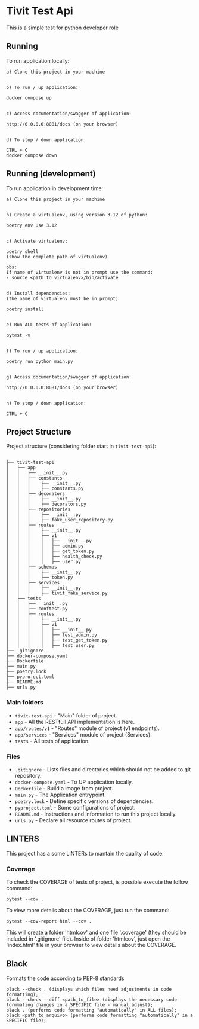 # Tivit Test Api
This is a simple test for python developer role

## Running

To run application locally:

```
a) Clone this project in your machine


b) To run / up application:

docker compose up


c) Access documentation/swagger of application:

http://0.0.0.0:8081/docs (on your browser)


d) To stop / down application:

CTRL + C
docker compose down
```

## Running (development)

To run application in development time:

```
a) Clone this project in your machine


b) Create a virtualenv, using version 3.12 of python:

poetry env use 3.12


c) Activate virtualenv:

poetry shell
(show the complete path of virtualenv)

obs: 
If name of virtualenv is not in prompt use the command:
- source <path_to_virtualenv>/bin/activate


d) Install dependencies:
(the name of virtualenv must be in prompt)

poetry install


e) Run ALL tests of application:

pytest -v


f) To run / up application:

poetry run python main.py


g) Access documentation/swagger of application:

http://0.0.0.0:8081/docs (on your browser)


h) To stop / down application:

CTRL + C
```

## Project Structure

Project structure (considering folder start in `tivit-test-api`):

```

├── tivit-test-api
│   ├── app
│   │   ├── __init__.py
│   │   ├── constants
│   │   │    ├── __init__.py 
│   │   │    ├── constants.py
│   │   ├── decorators
│   │   │    ├── __init__.py 
│   │   │    ├── decorators.py
│   │   ├── repositories
│   │   │    ├── __init__.py 
│   │   │    ├── fake_user_repository.py
│   │   ├── routes
│   │   │    ├── __init__.py
│   │   │    ├── v1
│   │   │    │   ├── __init__.py 
│   │   │    │   ├── admin.py
│   │   │    │   ├── get_token.py
│   │   │    │   ├── health_check.py
│   │   │    │   ├── user.py
│   │   ├── schemas
│   │   │    ├── __init__.py 
│   │   │    ├── token.py
│   │   ├── services
│   │   │    ├── __init__.py 
│   │   │    ├── tivit_fake_service.py
│   ├── tests
│   │   ├── __init__.py
│   │   ├── conftest.py
│   │   ├── routes
│   │   │    ├── __init__.py
│   │   │    ├── v1
│   │   │    │   ├── __init__.py 
│   │   │    │   ├── test_admin.py
│   │   │    │   ├── test_get_token.py
│   │   │    │   ├── test_user.py
├── .gitignore
├── docker-compose.yaml
├── Dockerfile
├── main.py
├── poetry.lock
├── pyproject.toml
├── README.md
├── urls.py

```

### Main folders

* `tivit-test-api` - "Main" folder of project.
* `app` - All the RESTfull API implementation is here.
* `app/routes/v1` - "Routes" module of project (v1 endpoints).
* `app/services` - "Services" module of project (Services).
* `tests` - All tests of application.

### Files

* `.gitignore` - Lists files and directories which should not be added to git repository.
* `docker-compose.yaml` - To UP application locally.
* `Dockerfile` - Build a image from project.
* `main.py` - The Application entrypoint.
* `poetry.lock` - Define specific versions of dependencies.
* `pyproject.toml` - Some configurations of project.
* `README.md` - Instructions and information to run this project locally.
* `urls.py` - Declare all resource routes of project.

## LINTERS

This project has a some LINTERs to mantain the quality of code.

### Coverage

To check the COVERAGE of tests of project, is possible execute the follow command:

```
pytest --cov .
```

To view more details about the COVERAGE, just run the command:

```
pytest --cov-report html --cov .
```

This will create a folder 'htmlcov' and one file '.coverage' (they should be included in '.gitignore' file). Inside of folder 'htmlcov', just open the 'index.html' file in your browser to view details about the COVERAGE. 

## Black

Formats the code according to [PEP-8](https://peps.python.org/pep-0008/) standards

```
black --check . (displays which files need adjustments in code formatting);
black --check --diff <path_to_file> (displays the necessary code formmating changes in a SPECIFIC file - manual adjust);
black . (performs code formatting "automatically" in ALL files);
black <path_to_arquivo> (performs code formatting "automatically" in a SPECIFIC file);
```
